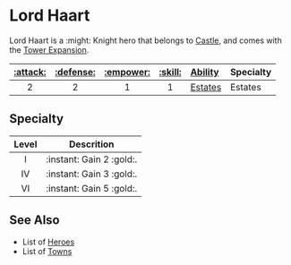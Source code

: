 # Lord Haart

Lord Haart is a :might: Knight hero that belongs to [Castle](../towns/castle.md), and comes with the [Tower Expansion](../content.md).

| [:attack:](../statistics/attack.md) | [:defense:](../statistics/defense.md) | [:empower:](../statistics/power.md) | [:skill:](../statistics/knowledge.md) | [Ability](../abilities.md) | Specialty |
| :---: | :---: | :---: | :---: | :--- | :--- |
| 2 | 2 | 1 | 1 | [Estates](../abilities/estates.md) | Estates |


## Specialty

| Level | Descrition |
| :---: | :---: |
| Ⅰ | :instant: Gain 2 :gold:. |
| Ⅳ | :instant: Gain 3 :gold:. |
| Ⅵ | :instant: Gain 5 :gold:. |


## See Also

- List of [Heroes](../heroes.md)
- List of [Towns](../towns.md)